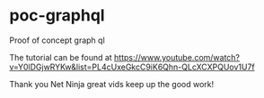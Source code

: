 # poc-graphql
Proof of concept graph ql

The tutorial can be found at https://www.youtube.com/watch?v=Y0lDGjwRYKw&list=PL4cUxeGkcC9iK6Qhn-QLcXCXPQUov1U7f

Thank you Net Ninja great vids keep up the good work!
